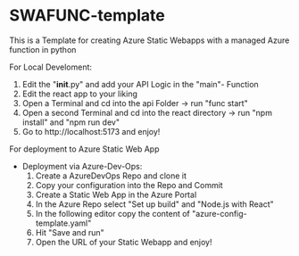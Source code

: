 # SWAFUNC-template
This is a Template for creating Azure Static Webapps with a managed Azure function in python

For Local Develoment:
1. Edit the "__init__.py" and add your API Logic in the "main"- Function
2. Edit the react app to your liking
3. Open a Terminal and cd into the api Folder -> run "func start"
4. Open a second Terminal and cd into the react directory -> run "npm install" and "npm run dev"
5. Go to http://localhost:5173 and enjoy!

For deployment to Azure Static Web App
- Deployment via Azure-Dev-Ops:
    1. Create a AzureDevOps Repo and clone it
    2. Copy your configuration into the Repo and Commit
    3. Create a Static Web App in the Azure Portal
    4. In the Azure Repo select "Set up build" and "Node.js with React"
    5. In the following editor copy the content of "azure-config-template.yaml"
    6. Hit "Save and run"
    7. Open the URL of your Static Webapp and enjoy!

